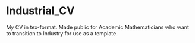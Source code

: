 # Industrial_CV

My CV in tex-format. Made public for Academic Mathematicians who want to transition to Industry for use as a template.
